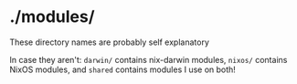 # ./modules/

These directory names are probably self explanatory

In case they aren't: `darwin/` contains nix-darwin modules, `nixos/` contains
NixOS modules, and `shared` contains modules I use on both!
